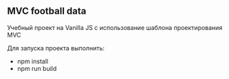 ## MVC football data

Учебный проект на Vanilla JS с использование шаблона проектирования MVC

Для запуска проекта выполнить:
* npm install
* npm run build